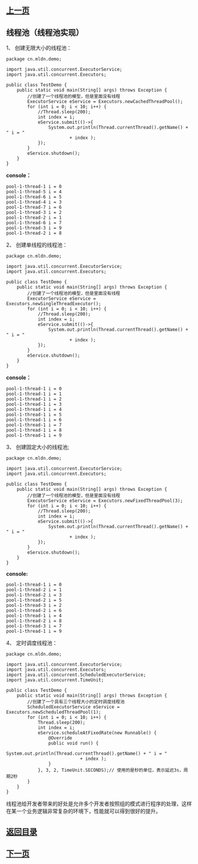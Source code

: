 ## [上一页](course40)
## 线程池（线程池实现）

1、 创建无限大小的线程池：

	package cn.mldn.demo;
	
	import java.util.concurrent.ExecutorService;
	import java.util.concurrent.Executors;
	
	public class TestDemo {
		public static void main(String[] args) throws Exception {
			//创建了一个线程池的模型，但是里面没有线程
			ExecutorService eService = Executors.newCachedThreadPool();
			for (int i = 0; i < 10; i++) {
				//Thread.sleep(200);
				int index = i;
				eService.submit(()->{
					System.out.println(Thread.currentThread().getName() + " i = "
							+ index );
				});
			}
			eService.shutdown();
		}
	}
**console：**

	pool-1-thread-1 i = 0
	pool-1-thread-5 i = 4
	pool-1-thread-6 i = 5
	pool-1-thread-4 i = 3
	pool-1-thread-7 i = 6
	pool-1-thread-3 i = 2
	pool-1-thread-2 i = 1
	pool-1-thread-6 i = 7
	pool-1-thread-3 i = 9
	pool-1-thread-2 i = 8


2、 创建单线程的线程池：

	package cn.mldn.demo;
	
	import java.util.concurrent.ExecutorService;
	import java.util.concurrent.Executors;
	
	public class TestDemo {
		public static void main(String[] args) throws Exception {
			//创建了一个线程池的模型，但是里面没有线程
			ExecutorService eService = Executors.newSingleThreadExecutor();
			for (int i = 0; i < 10; i++) {
				//Thread.sleep(200);
				int index = i;
				eService.submit(()->{
					System.out.println(Thread.currentThread().getName() + " i = "
							+ index );
				});
			}
			eService.shutdown();
		}
	}

**console：**

	pool-1-thread-1 i = 0
	pool-1-thread-1 i = 1
	pool-1-thread-1 i = 2
	pool-1-thread-1 i = 3
	pool-1-thread-1 i = 4
	pool-1-thread-1 i = 5
	pool-1-thread-1 i = 6
	pool-1-thread-1 i = 7
	pool-1-thread-1 i = 8
	pool-1-thread-1 i = 9

3、 创建固定大小的线程池;

	package cn.mldn.demo;
	
	import java.util.concurrent.ExecutorService;
	import java.util.concurrent.Executors;
	
	public class TestDemo {
		public static void main(String[] args) throws Exception {
			//创建了一个线程池的模型，但是里面没有线程
			ExecutorService eService = Executors.newFixedThreadPool(3);
			for (int i = 0; i < 10; i++) {
				//Thread.sleep(200);
				int index = i;
				eService.submit(()->{
					System.out.println(Thread.currentThread().getName() + " i = "
							+ index );
				});
			}
			eService.shutdown();
		}
	}
**console:**

	pool-1-thread-1 i = 0
	pool-1-thread-2 i = 1
	pool-1-thread-2 i = 3
	pool-1-thread-2 i = 5
	pool-1-thread-3 i = 2
	pool-1-thread-2 i = 6
	pool-1-thread-1 i = 4
	pool-1-thread-2 i = 8
	pool-1-thread-3 i = 7
	pool-1-thread-1 i = 9

4、 定时调度线程池：

	package cn.mldn.demo;
	
	import java.util.concurrent.ExecutorService;
	import java.util.concurrent.Executors;
	import java.util.concurrent.ScheduledExecutorService;
	import java.util.concurrent.TimeUnit;
	
	public class TestDemo {
		public static void main(String[] args) throws Exception {
			//创建了一个具有三个线程大小的定时调度线程池
			ScheduledExecutorService eService = Executors.newScheduledThreadPool(1);
			for (int i = 0; i < 10; i++) {
				Thread.sleep(200);
				int index = i;
				eService.scheduleAtFixedRate(new Runnable() {
					@Override
					public void run() {
						System.out.println(Thread.currentThread().getName() + " i = "
								+ index );
					}
				}, 3, 2, TimeUnit.SECONDS);// 使用的是秒的单位，表示延迟3s，周期2秒
			}
		}
	}

线程池给开发者带来的好处是允许多个开发者按照组的模式进行程序的处理，这样在某一个业务逻辑非常复杂的环境下，性能就可以得到很好的提升。


## [返回目录](https://wuchengcheng110120.github.io/aliyunjava3/list)
## [下一页](course42)
